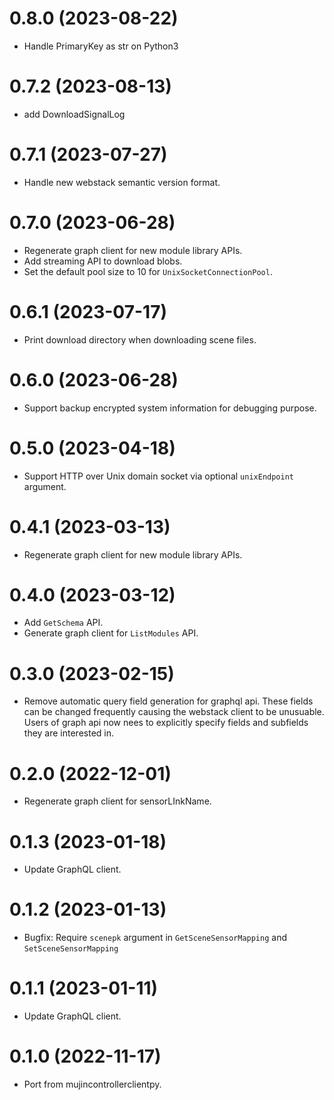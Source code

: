 # 0.8.0 (2023-08-22)

- Handle PrimaryKey as str on Python3


# 0.7.2 (2023-08-13)

- add DownloadSignalLog


# 0.7.1 (2023-07-27)

- Handle new webstack semantic version format.


# 0.7.0 (2023-06-28)

- Regenerate graph client for new module library APIs.
- Add streaming API to download blobs.
- Set the default pool size to 10 for `UnixSocketConnectionPool`.


# 0.6.1 (2023-07-17)

- Print download directory when downloading scene files.


# 0.6.0 (2023-06-28)

- Support backup encrypted system information for debugging purpose.


# 0.5.0 (2023-04-18)

- Support HTTP over Unix domain socket via optional `unixEndpoint` argument.


# 0.4.1 (2023-03-13)

- Regenerate graph client for new module library APIs.


# 0.4.0 (2023-03-12)

- Add `GetSchema` API.
- Generate graph client for `ListModules` API.


# 0.3.0 (2023-02-15)

- Remove automatic query field generation for graphql api. These fields can be
  changed frequently causing the webstack client to be unusuable. Users of
  graph api now nees to explicitly specify fields and subfields they are
  interested in.


# 0.2.0 (2022-12-01)

- Regenerate graph client for sensorLInkName.


# 0.1.3 (2023-01-18)

- Update GraphQL client.


# 0.1.2 (2023-01-13)

- Bugfix: Require `scenepk` argument in `GetSceneSensorMapping` and `SetSceneSensorMapping`


# 0.1.1 (2023-01-11)

- Update GraphQL client.


# 0.1.0 (2022-11-17)

- Port from mujincontrollerclientpy.

